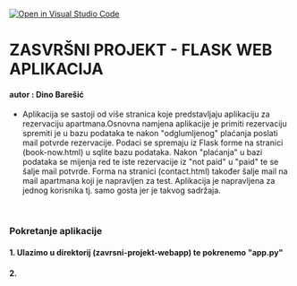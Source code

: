 [![Open in Visual Studio Code](https://classroom.github.com/assets/open-in-vscode-f059dc9a6f8d3a56e377f745f24479a46679e63a5d9fe6f495e02850cd0d8118.svg)](https://classroom.github.com/online_ide?assignment_repo_id=7008647&assignment_repo_type=AssignmentRepo)


# ZASVRŠNI PROJEKT - FLASK WEB APLIKACIJA
#### autor : Dino Barešić

* Aplikacija se sastoji od više stranica koje predstavljaju aplikaciju za rezervaciju apartmana.Osnovna namjena aplikacije je primiti rezervaciju spremiti je u bazu podataka te nakon "odglumljenog" plaćanja poslati mail potvrde rezervacije. Podaci se spremaju iz Flask forme na stranici (book-now.html) u sqlite bazu podataka. Nakon "plaćanja" u bazi podataka se mijenja red te iste rezervacije iz "not paid" u "paid" te se šalje mail potvrde. Forma na stranici (contact.html) također šalje mail na mail apartmana koji je napravljen za test. Aplikacija je napravljena za jednog korisnika tj. samo gosta jer je takvog sadržaja.
<br>

### Pokretanje aplikacije
#### 1. Ulazimo u direktorij (zavrsni-projekt-webapp) te pokrenemo "app.py"
#### 2. 